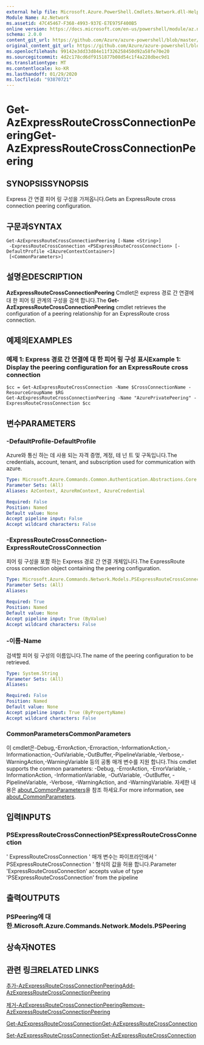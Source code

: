 ```yaml
---
external help file: Microsoft.Azure.PowerShell.Cmdlets.Network.dll-Help.xml
Module Name: Az.Network
ms.assetid: 47C45467-F368-4993-937E-E7E975F400B5
online version: https://docs.microsoft.com/en-us/powershell/module/az.network/get-azexpressroutecrossconnectionpeering
schema: 2.0.0
content_git_url: https://github.com/Azure/azure-powershell/blob/master/src/Network/Network/help/Get-AzExpressRouteCrossConnectionPeering.md
original_content_git_url: https://github.com/Azure/azure-powershell/blob/master/src/Network/Network/help/Get-AzExpressRouteCrossConnectionPeering.md
ms.openlocfilehash: 99142e3dd33d84e11f326258450d92a58fe70e20
ms.sourcegitcommit: 4d2c178cd6df9151877b08d54c1f4a228dbec9d1
ms.translationtype: MT
ms.contentlocale: ko-KR
ms.lasthandoff: 01/29/2020
ms.locfileid: "93870721"
---
```

# <span data-ttu-id="38902-101">Get-AzExpressRouteCrossConnectionPeering</span><span class="sxs-lookup"><span data-stu-id="38902-101">Get-AzExpressRouteCrossConnectionPeering</span></span>

## <span data-ttu-id="38902-102">SYNOPSIS</span><span class="sxs-lookup"><span data-stu-id="38902-102">SYNOPSIS</span></span>
<span data-ttu-id="38902-103">Express 간 연결 피어 링 구성을 가져옵니다.</span><span class="sxs-lookup"><span data-stu-id="38902-103">Gets an ExpressRoute cross connection peering configuration.</span></span>

## <span data-ttu-id="38902-104">구문과</span><span class="sxs-lookup"><span data-stu-id="38902-104">SYNTAX</span></span>

```
Get-AzExpressRouteCrossConnectionPeering [-Name <String>]
 -ExpressRouteCrossConnection <PSExpressRouteCrossConnection> [-DefaultProfile <IAzureContextContainer>]
 [<CommonParameters>]
```

## <span data-ttu-id="38902-105">설명은</span><span class="sxs-lookup"><span data-stu-id="38902-105">DESCRIPTION</span></span>
<span data-ttu-id="38902-106">**AzExpressRouteCrossConnectionPeering** Cmdlet은 express 경로 간 연결에 대 한 피어 링 관계의 구성을 검색 합니다.</span><span class="sxs-lookup"><span data-stu-id="38902-106">The **Get-AzExpressRouteCrossConnectionPeering** cmdlet retrieves the configuration of a peering relationship for an ExpressRoute cross connection.</span></span>

## <span data-ttu-id="38902-107">예제의</span><span class="sxs-lookup"><span data-stu-id="38902-107">EXAMPLES</span></span>

### <span data-ttu-id="38902-108">예제 1: Express 경로 간 연결에 대 한 피어 링 구성 표시</span><span class="sxs-lookup"><span data-stu-id="38902-108">Example 1: Display the peering configuration for an ExpressRoute cross connection</span></span>
```
$cc = Get-AzExpressRouteCrossConnection -Name $CrossConnectionName -ResourceGroupName $RG
Get-AzExpressRouteCrossConnectionPeering -Name "AzurePrivatePeering" -ExpressRouteCrossConnection $cc
```

## <span data-ttu-id="38902-109">변수</span><span class="sxs-lookup"><span data-stu-id="38902-109">PARAMETERS</span></span>

### <span data-ttu-id="38902-110">-DefaultProfile</span><span class="sxs-lookup"><span data-stu-id="38902-110">-DefaultProfile</span></span>
<span data-ttu-id="38902-111">Azure와 통신 하는 데 사용 되는 자격 증명, 계정, 테 넌 트 및 구독입니다.</span><span class="sxs-lookup"><span data-stu-id="38902-111">The credentials, account, tenant, and subscription used for communication with azure.</span></span>

```yaml
Type: Microsoft.Azure.Commands.Common.Authentication.Abstractions.Core.IAzureContextContainer
Parameter Sets: (All)
Aliases: AzContext, AzureRmContext, AzureCredential

Required: False
Position: Named
Default value: None
Accept pipeline input: False
Accept wildcard characters: False
```

### <span data-ttu-id="38902-112">-ExpressRouteCrossConnection</span><span class="sxs-lookup"><span data-stu-id="38902-112">-ExpressRouteCrossConnection</span></span>
<span data-ttu-id="38902-113">피어 링 구성을 포함 하는 Express 경로 간 연결 개체입니다.</span><span class="sxs-lookup"><span data-stu-id="38902-113">The ExpressRoute cross connection object containing the peering configuration.</span></span>

```yaml
Type: Microsoft.Azure.Commands.Network.Models.PSExpressRouteCrossConnection
Parameter Sets: (All)
Aliases:

Required: True
Position: Named
Default value: None
Accept pipeline input: True (ByValue)
Accept wildcard characters: False
```

### <span data-ttu-id="38902-114">-이름</span><span class="sxs-lookup"><span data-stu-id="38902-114">-Name</span></span>
<span data-ttu-id="38902-115">검색할 피어 링 구성의 이름입니다.</span><span class="sxs-lookup"><span data-stu-id="38902-115">The name of the peering configuration to be retrieved.</span></span>

```yaml
Type: System.String
Parameter Sets: (All)
Aliases:

Required: False
Position: Named
Default value: None
Accept pipeline input: True (ByPropertyName)
Accept wildcard characters: False
```

### <span data-ttu-id="38902-116">CommonParameters</span><span class="sxs-lookup"><span data-stu-id="38902-116">CommonParameters</span></span>
<span data-ttu-id="38902-117">이 cmdlet은-Debug,-ErrorAction,-Erroraction,-InformationAction,-Informationaction,-OutVariable,-OutBuffer,-PipelineVariable,-Verbose,-WarningAction,-WarningVariable 등의 공통 매개 변수를 지원 합니다.</span><span class="sxs-lookup"><span data-stu-id="38902-117">This cmdlet supports the common parameters: -Debug, -ErrorAction, -ErrorVariable, -InformationAction, -InformationVariable, -OutVariable, -OutBuffer, -PipelineVariable, -Verbose, -WarningAction, and -WarningVariable.</span></span> <span data-ttu-id="38902-118">자세한 내용은 [about_CommonParameters](https://go.microsoft.com/fwlink/?LinkID=113216)을 참조 하세요.</span><span class="sxs-lookup"><span data-stu-id="38902-118">For more information, see [about_CommonParameters](https://go.microsoft.com/fwlink/?LinkID=113216).</span></span>

## <span data-ttu-id="38902-119">입력</span><span class="sxs-lookup"><span data-stu-id="38902-119">INPUTS</span></span>

### <span data-ttu-id="38902-120">PSExpressRouteCrossConnection</span><span class="sxs-lookup"><span data-stu-id="38902-120">PSExpressRouteCrossConnection</span></span>
<span data-ttu-id="38902-121">' ExpressRouteCrossConnection ' 매개 변수는 파이프라인에서 ' PSExpressRouteCrossConnection ' 형식의 값을 허용 합니다.</span><span class="sxs-lookup"><span data-stu-id="38902-121">Parameter 'ExpressRouteCrossConnection' accepts value of type 'PSExpressRouteCrossConnection' from the pipeline</span></span>

## <span data-ttu-id="38902-122">출력</span><span class="sxs-lookup"><span data-stu-id="38902-122">OUTPUTS</span></span>

### <span data-ttu-id="38902-123">PSPeering에 대 한.</span><span class="sxs-lookup"><span data-stu-id="38902-123">Microsoft.Azure.Commands.Network.Models.PSPeering</span></span>

## <span data-ttu-id="38902-124">상속자</span><span class="sxs-lookup"><span data-stu-id="38902-124">NOTES</span></span>

## <span data-ttu-id="38902-125">관련 링크</span><span class="sxs-lookup"><span data-stu-id="38902-125">RELATED LINKS</span></span>

[<span data-ttu-id="38902-126">추가-AzExpressRouteCrossConnectionPeering</span><span class="sxs-lookup"><span data-stu-id="38902-126">Add-AzExpressRouteCrossConnectionPeering</span></span>](Add-AzExpressRouteCrossConnectionPeering.md)

[<span data-ttu-id="38902-127">제거-AzExpressRouteCrossConnectionPeering</span><span class="sxs-lookup"><span data-stu-id="38902-127">Remove-AzExpressRouteCrossConnectionPeering</span></span>](Remove-AzExpressRouteCrossConnectionPeering.md)

[<span data-ttu-id="38902-128">Get-AzExpressRouteCrossConnection</span><span class="sxs-lookup"><span data-stu-id="38902-128">Get-AzExpressRouteCrossConnection</span></span>](Get-AzExpressRouteCrossConnection.md)

[<span data-ttu-id="38902-129">Set-AzExpressRouteCrossConnection</span><span class="sxs-lookup"><span data-stu-id="38902-129">Set-AzExpressRouteCrossConnection</span></span>](Set-AzExpressRouteCrossConnection.md)
